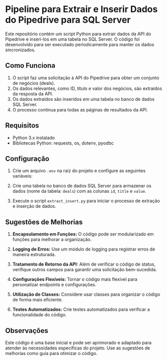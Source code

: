 # Pipeline para Extrair e Inserir Dados do Pipedrive para SQL Server

Este repositório contém um script Python para extrair dados da API do Pipedrive e inseri-los em uma tabela no SQL Server. O código foi desenvolvido para ser executado periodicamente para manter os dados sincronizados.

## Como Funciona

1. O script faz uma solicitação à API do Pipedrive para obter um conjunto de negócios (deals).
2. Os dados relevantes, como ID, título e valor dos negócios, são extraídos da resposta da API.
3. Os dados extraídos são inseridos em uma tabela no banco de dados SQL Server.
4. O processo continua para todas as páginas de resultados da API.

## Requisitos

- Python 3.x instalado
- Bibliotecas Python: requests, os, dotenv, pyodbc

## Configuração

1. Crie um arquivo `.env` na raiz do projeto e configure as seguintes variáveis:

2. Crie uma tabela no banco de dados SQL Server para armazenar os dados (nome da tabela: `deals`) com as colunas `id`, `title` e `value`.

3. Execute o script `extract_insert.py` para iniciar o processo de extração e inserção de dados.

## Sugestões de Melhorias

1. **Encapsulamento em Funções:** O código pode ser modularizado em funções para melhorar a organização.

2. **Logging de Erros:** Use um módulo de logging para registrar erros de maneira estruturada.

3. **Tratamento de Retorno da API:** Além de verificar o código de status, verifique outros campos para garantir uma solicitação bem-sucedida.

4. **Configurações Flexíveis:** Tornar o código mais flexível para personalizar endpoints e configurações.

5. **Utilização de Classes:** Considere usar classes para organizar o código de forma mais eficiente.

6. **Testes Automatizados:** Crie testes automatizados para verificar a funcionalidade do código.

## Observações

Este código é uma base inicial e pode ser aprimorado e adaptado para atender às necessidades específicas do projeto. Use as sugestões de melhorias como guia para otimizar o código.

